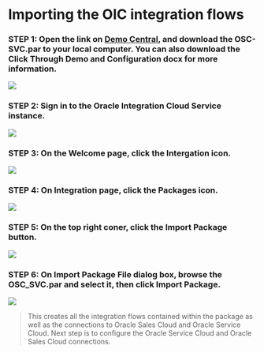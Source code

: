 # Importing the OIC integration flows
### STEP 1: Open the link on <a href="https://demo.oracle.com/apex/f?p=DEMOSTORE:15:5169485753648:::15:P15_DOC_ID:28748" target="_video">Demo Central</a>, and download the OSC-SVC.par to your local computer. You can also download the Click Through Demo and Configuration docx for more information.
 ![](images/XX.png)
### STEP 2: Sign in to the Oracle Integration Cloud Service instance.
![](images/XX.png)
### STEP 3: On the Welcome page, click the Intergation icon.
![](images/XX.png)
### STEP 4: On Integration page, click the Packages icon.
![](images/XX.png)
### STEP 5: On the top right coner, click the Import Package button.
![](images/XX.png)
### STEP 6: On Import Package File dialog box, browse the OSC_SVC.par and select it, then click Import Package.
![](images/XX.png)
> This creates all the integration flows contained within the package as well as the connections to Oracle Sales Cloud and Oracle Service Cloud. Next step is to configure the Oracle Service Cloud and Oracle Sales Cloud connections.
